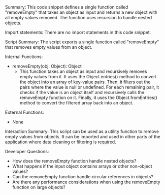 Summary:
This code snippet defines a single function called "removeEmpty" that takes an object as input and returns a new object with all empty values removed. The function uses recursion to handle nested objects.

Import statements:
There are no import statements in this code snippet.

Script Summary:
The script exports a single function called "removeEmpty" that removes empty values from an object.

Internal Functions:
- removeEmpty(obj: Object): Object
  - This function takes an object as input and recursively removes empty values from it. It uses the Object.entries() method to convert the object into an array of key-value pairs. Then, it filters out the pairs where the value is null or undefined. For each remaining pair, it checks if the value is an object itself and recursively calls the removeEmpty function on it. Finally, it uses the Object.fromEntries() method to convert the filtered array back into an object.

External Functions:
- None

Interaction Summary:
This script can be used as a utility function to remove empty values from objects. It can be imported and used in other parts of the application where data cleaning or filtering is required.

Developer Questions:
- How does the removeEmpty function handle nested objects?
- What happens if the input object contains arrays or other non-object values?
- Can the removeEmpty function handle circular references in objects?
- Are there any performance considerations when using the removeEmpty function on large objects?
